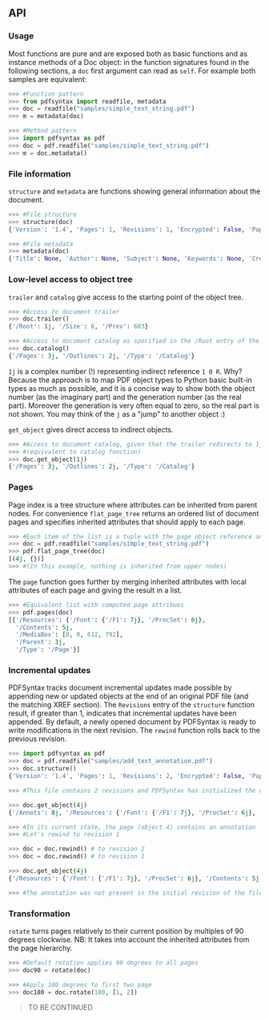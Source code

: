 ## API

### Usage

Most functions are pure and are exposed both as basic functions and as instance methods of a Doc object: in the function signatures found in the following sections, a `doc` first argument can read as `self`.
For example both samples are equivalent:

```Python
>>> #Function pattern
>>> from pdfsyntax import readfile, metadata
>>> doc = readfile("samples/simple_text_string.pdf")
>>> m = metadata(doc)
```

```Python
>>> #Method pattern
>>> import pdfsyntax as pdf
>>> doc = pdf.readfile("samples/simple_text_string.pdf")
>>> m = doc.metadata()
```

### File information

`structure` and `metadata` are functions showing general information about the document.

```Python
>>> #File structure
>>> structure(doc)
{'Version': '1.4', 'Pages': 1, 'Revisions': 1, 'Encrypted': False, 'Paper of 1st page': '215x279mm or 8.5x11.0in (US Letter)'}

>>> #File metadata
>>> metadata(doc)
{'Title': None, 'Author': None, 'Subject': None, 'Keywords': None, 'Creator': None, 'Producer': None, 'CreationDate': None, 'ModDate': None}
```

### Low-level access to object tree

`trailer` and `catalog` give access to the starting point of the object tree. 

```Python
>>> #Access to document trailer
>>> doc.trailer()
{'/Root': 1j, '/Size': 8, '/Prev': 603}

>>> #Access to document catalog as specified in the /Root entry of the trailer
>>> doc.catalog()
{'/Pages': 3j, '/Outlines': 2j, '/Type': '/Catalog'}
```

`1j` is a complex number (!) representing indirect reference `1 0 R`. Why? Because the approach is to map PDF object types to Python basic built-in types as much as possible, and it is a concise way to show both the object number (as the imaginary part) and the generation number (as the real part). Moreover the generation is very often equal to zero, so the real part is not shown.
You may think of the `j` as a "jump" to another object :)

`get_object` gives direct access to indirect objects.

```Python
>>> #Access to document catalog, given that the trailer redirects to 1j for root
>>> #(equivalent to catalog fonction)
>>> doc.get_object(1j)
{'/Pages': 3j, '/Outlines': 2j, '/Type': '/Catalog'}
```

### Pages

Page index is a tree structure where attributes can be inherited from parent nodes. For convenience `flat_page_tree` returns an ordered list of document pages and specifies inherited attributes that should apply to each page.

```Python
>>> #Each item of the list is a tuple with the page object reference and its inherited attributes
>>> doc = pdf.readfile("samples/simple_text_string.pdf")
>>> pdf.flat_page_tree(doc)
[(4j, {})]
>>> #(In this example, nothing is inherited from upper nodes)
```

The `page` function goes further by merging inherited attributes with local attributes of each page and giving the result in a list.

```Python
>>> #Equivalent list with computed page attribues
>>> pdf.pages(doc)
[{'/Resources': {'/Font': {'/F1': 7j}, '/ProcSet': 6j},
  '/Contents': 5j,
  '/MediaBox': [0, 0, 612, 792],
  '/Parent': 3j,
  '/Type': '/Page'}]
```

### Incremental updates

PDFSyntax tracks document incremental updates made possible by appending new or updated objects at the end of an original PDF file (and the matching XREF section). The `Revisions` entry of the `structure` function result, if greater than 1, indicates that incremental updates have been appended. By default, a newly opened document by PDFSyntax is ready to write modifications in the next revision. The `rewind` function rolls back to the previous revision. 

```Python
>>> import pdfsyntax as pdf
>>> doc = pdf.readfile("samples/add_text_annotation.pdf")
>>> doc.structure()
{'Version': '1.4', 'Pages': 1, 'Revisions': 2, 'Encrypted': False, 'Paper of 1st page': '215x279mm or 8.5x11.0in (US Letter)'}

>>> #This file contains 2 revisions and PDFSyntax has initialized the doc object for a future revision 3

>>> doc.get_object(4j)
{'/Annots': 8j, '/Resources': {'/Font': {'/F1': 7j}, '/ProcSet': 6j}, '/Contents': 5j, '/MediaBox': [0, 0, 612, 792], '/Parent': 3j, '/Type': '/Page'}

>>> #In its current state, the page (object 4) contains an annotation
>>> #Let's rewind to revision 1

>>> doc = doc.rewind() # to revision 2
>>> doc = doc.rewind() # to revision 1

>>> doc.get_object(4j)
{'/Resources': {'/Font': {'/F1': 7j}, '/ProcSet': 6j}, '/Contents': 5j, '/MediaBox': [0, 0, 612, 792], '/Parent': 3j, '/Type': '/Page'}

>>> #The annotation was not present in the initial revision of the file
```

### Transformation

`rotate` turns pages relatively to their current position by multiples of 90 degrees clockwise. NB: It takes into account the inherited attributes from the page hierarchy.

```Python
>>> #Default rotation applies 90 degrees to all pages
>>> doc90 = rotate(doc)

>>> #Apply 180 degrees to first two page
>>> doc180 = doc.rotate(180, [1, 2])
```

> TO BE CONTINUED

